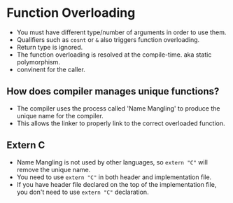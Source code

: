 # Function Overloading

- You must have different type/number of arguments in order to use them.
- Qualifiers such as `cosnt` or `&` also triggers function overloading.
- Return type is ignored.
- The function overloading is resolved at the compile-time. aka static polymorphism.
- convinent for the caller.

## How does compiler manages unique functions?
- The compiler uses the process called 'Name Mangling' to produce the unique name for the compiler.
- This allows the linker to properly link to the correct overloaded function.

## Extern C
- Name Mangling is not used by other languages, so `extern "C"` will remove the unique name.
- You need to use `extern "C"` in both header and implementation file.
- If you have header file declared on the top of the implementation file, you don't need to use `extern "C"` declaration.
